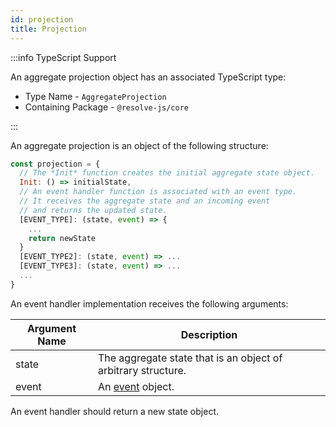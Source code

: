 ```yaml
---
id: projection
title: Projection
---
```


:::info TypeScript Support

An aggregate projection object has an associated TypeScript type:

- Type Name - `AggregateProjection`
- Containing Package - `@resolve-js/core`

:::

An aggregate projection is an object of the following structure:

```js
const projection = {
  // The *Init* function creates the initial aggregate state object.
  Init: () => initialState,
  // An event handler function is associated with an event type.
  // It receives the aggregate state and an incoming event
  // and returns the updated state.
  [EVENT_TYPE]: (state, event) => {
    ...
    return newState
  }
  [EVENT_TYPE2]: (state, event) => ...
  [EVENT_TYPE3]: (state, event) => ...
  ...
}
```

An event handler implementation receives the following arguments:

| Argument Name | Description                                                   |
| ------------- | ------------------------------------------------------------- |
| state         | The aggregate state that is an object of arbitrary structure. |
| event         | An [event](../event.md) object.                               |

An event handler should return a new state object.
